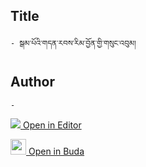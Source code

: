 ## Title
	- སྒམ་པོའི་གདན་རབས་རིམ་བྱོན་གྱི་གསུང་འབུམ། 

## Author
	- 



[<img src="https://img.icons8.com/color/25/000000/edit-property.png"> Open in Editor](http://editor.openpecha.org/P000369)

[<img width="25" src="https://library.bdrc.io/icons/BUDA-small.svg"> Open in Buda](https://library.bdrc.io/show/bdr:IE0OPP000369)
